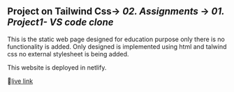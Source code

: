 ## Project on Tailwind Css-> <em>02. Assignments</em> -> <em>01. Project1- VS code clone</em>

This is the static web page designed for education purpose only there is no functionality is added. Only designed is implemented using html and talwind css no external stylesheet is being added.

This website is deployed in netlify.

🚀[live link]()


